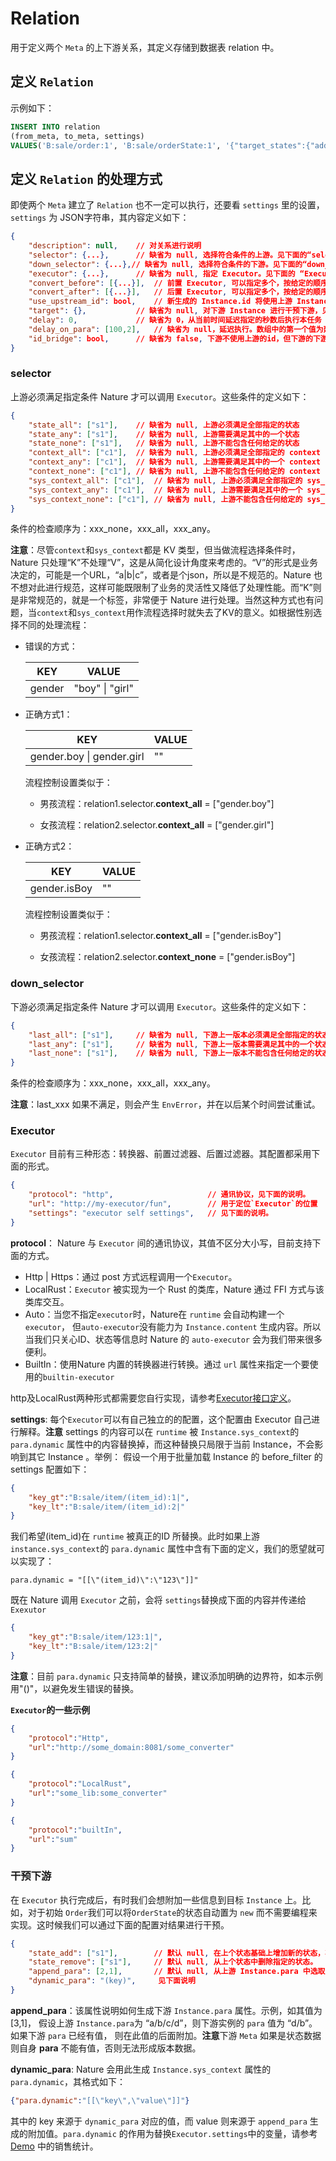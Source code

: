 # Relation

用于定义两个 `Meta` 的上下游关系，其定义存储到数据表 relation 中。

## 定义 `Relation`

示例如下：

```sql
INSERT INTO relation
(from_meta, to_meta, settings)
VALUES('B:sale/order:1', 'B:sale/orderState:1', '{"target_states":{"add":["new"]}}');
```

## 定义 `Relation` 的处理方式

即使两个 `Meta` 建立了 `Relation` 也不一定可以执行，还要看 `settings` 里的设置，`settings` 为 JSON字符串，其内容定义如下：

```json
{
    "description": null,	// 对关系进行说明
    "selector": {...},		// 缺省为 null, 选择符合条件的上游。见下面的“selector”
    "down_selector": {...},// 缺省为 null, 选择符合条件的下游。见下面的“down_selector”
    "executor": {...},		// 缺省为 null, 指定 Executor。见下面的 “Executor”
    "convert_before": [{...}],	// 前置 Executor, 可以指定多个，按给定的顺序执行。
    "convert_after": [{...}],	// 后置 Executor, 可以指定多个，按给定的顺序执行。
    "use_upstream_id": bool,	// 新生成的 Instance.id 将使用上游 Instance.id
    "target": {},			// 缺省为 null, 对下游 Instance 进行干预下游，见下面的“干预下游”
    "delay": 0,				// 缺省为 0，从当前时间延迟指定的秒数后执行本任务
    "delay_on_para": [100,2],	// 缺省为 null，延迟执行。数组中的第一个值为延迟的秒数，第二个值为基础时间的位置，该位置位于上游 Instance.para 中。
    "id_bridge": bool,		// 缺省为 false, 下游不使用上游的id，但下游的下游会用到，则需要将此值设为true
}
```

### selector

上游必须满足指定条件 Nature 才可以调用 `Executor`。这些条件的定义如下：

```json
{
    "state_all": ["s1"],	// 缺省为 null, 上游必须满足全部指定的状态
    "state_any": ["s1"],	// 缺省为 null, 上游需要满足其中的一个状态
    "state_none": ["s1"],	// 缺省为 null, 上游不能包含任何给定的状态
    "context_all": ["c1"],	// 缺省为 null, 上游必须满足全部指定的 context
    "context_any": ["c1"],	// 缺省为 null, 上游需要满足其中的一个 context
    "context_none": ["c1"],	// 缺省为 null, 上游不能包含任何给定的 context
    "sys_context_all": ["c1"],	// 缺省为 null, 上游必须满足全部指定的 sys_context
    "sys_context_any": ["c1"],	// 缺省为 null, 上游需要满足其中的一个 sys_context
    "sys_context_none": ["c1"],	// 缺省为 null, 上游不能包含任何给定的 sys_context
}
```

条件的检查顺序为：xxx_none，xxx_all，xxx_any。

**注意**：尽管`context`和`sys_context`都是 KV 类型，但当做流程选择条件时，Nature 只处理“K”不处理“V”，这是从简化设计角度来考虑的。“V”的形式是业务决定的，可能是一个URL，“a|b|c”，或者是个json，所以是不规范的。Nature 也不想对此进行规范，这样可能既限制了业务的灵活性又降低了处理性能。而“K”则是非常规范的，就是一个标签，非常便于 Nature 进行处理。当然这种方式也有问题，当`context`和`sys_context`用作流程选择时就失去了KV的意义。如根据性别选择不同的处理流程：

- 错误的方式：

  | KEY    | VALUE           |
  | ------ | --------------- |
  | gender | "boy" \| "girl" |

- 正确方式1：

  | KEY                       | VALUE |
  | ------------------------- | ----- |
  | gender.boy \| gender.girl | ""    |

  流程控制设置类似于：

  - 男孩流程：relation1.selector.**context_all** = ["gender.boy"]

  - 女孩流程：relation2.selector.**context_all** = ["gender.girl"]

- 正确方式2：

  | KEY          | VALUE |
  | ------------ | ----- |
  | gender.isBoy | ""    |
  
  流程控制设置类似于：
  
  - 男孩流程：relation1.selector.**context_all** = ["gender.isBoy"]
  
  - 女孩流程：relation2.selector.**context_none** = ["gender.isBoy"]

### down_selector

下游必须满足指定条件 Nature 才可以调用 `Executor`。这些条件的定义如下：

```json
{
    "last_all": ["s1"],		// 缺省为 null, 下游上一版本必须满足全部指定的状态
    "last_any": ["s1"],		// 缺省为 null, 下游上一版本需要满足其中的一个状态
    "last_none": ["s1"],	// 缺省为 null, 下游上一版本不能包含任何给定的状态
}
```

条件的检查顺序为：xxx_none，xxx_all，xxx_any。

**注意**：last_xxx 如果不满足，则会产生 `EnvError`，并在以后某个时间尝试重试。

### Executor

`Executor` 目前有三种形态：转换器、前置过滤器、后置过滤器。其配置都采用下面的形式。

```json
{
    "protocol": "http",						// 通讯协议，见下面的说明。
    "url": "http://my-executor/fun",		// 用于定位`Executor`的位置
    "settings": "executor self settings",	// 见下面的说明。
}
```

**protocol**： Nature 与 `Executor` 间的通讯协议，其值不区分大小写，目前支持下面的方式。

- Http | Https：通过 post 方式远程调用一个`Executor`。
- LocalRust：`Executor` 被实现为一个 Rust 的类库，Nature 通过 FFI 方式与该类库交互。
- Auto：当您不指定`executor`时，Nature在 `runtime` 会自动构建一个`executor`， 但`auto-executor`没有能力为 `Instance.content` 生成内容。所以当我们只关心ID、状态等信息时 Nature 的 `auto-executor` 会为我们带来很多便利。
- BuiltIn：使用Nature 内置的转换器进行转换。通过 `url` 属性来指定一个要使用的`builtin-executor`

http及LocalRust两种形式都需要您自行实现，请参考[Executor接口定义](executor.md)。

**settings**: 每个`Executor`可以有自己独立的的配置，这个配置由 Executor 自己进行解释。**注意** settings 的内容可以在 `runtime` 被 `Instance.sys_context`的`para.dynamic` 属性中的内容替换掉，而这种替换只局限于当前 Instance，不会影响到其它 Instance 。举例： 假设一个用于批量加载  Instance 的 before_filter 的 settings 配置如下：

```json
{
    "key_gt":"B:sale/item/(item_id):1|",
    "key_lt":"B:sale/item/(item_id):2|"
}
```

我们希望(item_id)在 `runtime` 被真正的ID 所替换。此时如果上游 `instance.sys_context`的 `para.dynamic` 属性中含有下面的定义，我们的愿望就可以实现了：

```properties
para.dynamic = "[[\"(item_id)\":\"123\"]]"
```

既在 Nature 调用 `Executor` 之前，会将 `settings`替换成下面的内容并传递给 `Exexutor`

```json
{
    "key_gt":"B:sale/item/123:1|",
    "key_lt":"B:sale/item/123:2|"
}
```

**注意**：目前 `para.dynamic` 只支持简单的替换，建议添加明确的边界符，如本示例用"()"，以避免发生错误的替换。

**`Executor`的一些示例**

```json
{
    "protocol":"Http",
    "url":"http://some_domain:8081/some_converter"
}
```

```json
{
    "protocol":"LocalRust",
    "url":"some_lib:some_converter"
}
```

```json
{
    "protocol":"builtIn",
    "url":"sum"
}
```

### 干预下游

在 `Executor` 执行完成后，有时我们会想附加一些信息到目标 `Instance` 上。比如，对于初始 `Order`我们可以将`OrderState`的状态自动置为 `new` 而不需要编程来实现。这时候我们可以通过下面的配置对结果进行干预。

```json
{
    "state_add": ["s1"],		// 默认 null, 在上个状态基础上增加新的状态，状态必须在 `Meta` 中定义过。
    "state_remove": ["s1"],		// 默认 null, 从上个状态中删除指定的状态。
    "append_para": [2,1],		// 默认 null, 从上游 Instance.para 中选取一部分附加到下游的 Instance.para 上，详细说明见下。
    "dynamic_para": "(key)",	 见下面说明
}
```

**append_para**：该属性说明如何生成下游 `Instance.para` 属性。示例，如其值为[3,1]， 假设上游 `Instance.para`为 “a/b/c/d”，则下游实例的 `para` 值为 “d/b”。如果下游 `para` 已经有值， 则在此值的后面附加。**注意**下游 `Meta` 如果是状态数据则自身 **para**  不能有值，否则无法形成版本数据。

**dynamic_para**: Nature 会用此生成  `Instance.sys_context` 属性的 `para.dynamic`，其格式如下：

```json
{"para.dynamic":"[[\"key\",\"value\"]]"}
```

其中的 key 来源于 `dynamic_para`  对应的值，而 value 则来源于 `append_para` 生成的附加值。`para.dynamic` 的作用为替换`Executor.settings`中的变量，请参考 [Demo](../../../nature-demo/README.md) 中的销售统计。